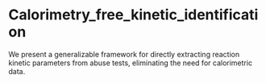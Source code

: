 # Calorimetry_free_kinetic_identification
We present a generalizable framework for directly extracting reaction kinetic parameters from abuse tests, eliminating the need for calorimetric data.
